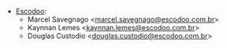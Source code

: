 - [Escodoo](https://www.escodoo.com.br):
  - Marcel Savegnago \<<marcel.savegnago@escodoo.com.br>\>
  - Kaynnan Lemes \<<kaynnan.lemes@escodoo.com.br>\>
  - Douglas Custodio \<<douglas.custodio@escodoo.com.br>\>
